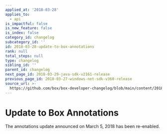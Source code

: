 ```yaml
---
applied_at: '2018-03-28'
applies_to:
  - api
is_impactful: false
is_new_feature: false
is_index: false
category_id: changelog
subcategory_id: ''
id: 2018-03-28-update-to-box-annotations
rank: null
total_steps: null
type: changelog
sibling_id: ''
parent_id: changelog
next_page_id: 2018-03-29-java-sdk-v2161-release
previous_page_id: 2018-03-27-windows-net-sdk-v360-release
source_url: >-
  https://github.com/box/box-developer-changelog/blob/main/content/2018/03-28-update-to-box-annotations.md
---
```

# Update to Box Annotations

The annotations update announced on March 5, 2018 has been re-enabled.
